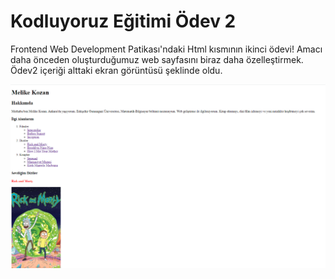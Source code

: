 # Kodluyoruz Eğitimi Ödev 2
Frontend Web Development Patikası'ndaki Html kısmının ikinci ödevi!
Amacı daha önceden oluşturduğumuz web sayfasını biraz daha özelleştirmek.
Ödev2 içeriği alttaki ekran görüntüsü şeklinde oldu.

![ödev2](https://github.com/melikekozan/PatikaDevEgitim/blob/main/img/odev2.png)